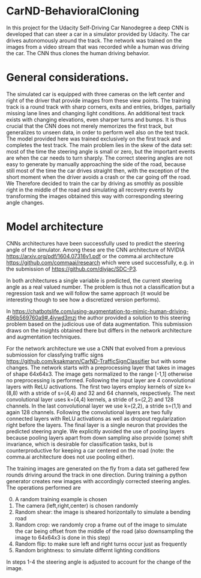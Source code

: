 # CarND-BehavioralCloning
In this project for the Udacity Self-Driving Car Nanodegree a deep CNN  is developed that can steer a car in a simulator provided by Udacity. The car drives autonomously around the track. The network was trained on the images from a video stream that was recorded while a human was driving the car. The CNN thus clones the human driving behavior.

# General considerations.
The simulated car is equipped with three cameras on the left center and right of the driver that provide images from these view points. The training track is a round track with  sharp corners, exits and entries, bridges, partially missing lane lines 
and changing light conditions. An additional test track exists with changing elevations, even sharper turns and bumps. 
It is thus crucial that the CNN does not merely memorizes the first track, but generalizes to unseen data, in order to perform well also on the test track. The model provided here was trained exclusively on the first track and completes the test track.
The main problem lies in the skew of the data set: most of the time the steering angle is small or zero, but the important events are when the car needs to turn sharply. The correct steering angles are not easy to generate by manually approaching the side of the road, because still most of the time the car drives straight then, with the exception of the short moment when the driver avoids a crash or the car going off the road. We Therefore decided to train the car by driving as smothly as possible right in the middle of the road and simulating all recovery events by transforming the images obtained this way with corresponding steering angle changes.

# Model architecture
CNNs architectures have been successfully used to predict the steering angle of the simulator. 
Among these are the CNN architecture of NVIDIA https://arxiv.org/pdf/1604.07316v1.pdf or the comma.ai architecture 
https://github.com/commaai/research which were used successfully, e.g. in the submission of https://github.com/diyjac/SDC-P3.

In both architectures a single variable is predicted, the current steering angle as a real valued number. The problem is thus not a classification but a regression task and we will follow the same approach (it would be interesting though to see how a discretized version performs).

In https://chatbotslife.com/using-augmentation-to-mimic-human-driving-496b569760a9#.4iywd3mzj the author provided a solution 
to this steering problem based on the judicious use of data augmentation. This submission draws on the insights obtained there 
but differs in the network architecture and augmentation techniques. 

For the network architecture we use a CNN that evolved from a previous submiossion for classfying traffic signs https://github.com/ksakmann/CarND-TrafficSignClassifier but with some changes. 
The network starts with a preprocessing layer that takes in images of shape 64x64x3. The image gets normalized to the range [-1,1] otherwise no preprocessing is performed. Following the input layer are 4 convolutional layers with ReLU activations. The first two layers employ kernels of size k=(8,8) with a stride of s=(4,4) and 32 and 64 channels, respectively. The next convolutional layer uses k=(4,4) kernels, a stride of s=(2,2) and 128 channels. In the last convolutional layer we use k=(2,2), a stride s=(1,1) and again 128 channels. Following the convolutional layers are two fully connected layers  with ReLU activations as well as dropout regularization right before the layers. The final layer is a single neuron that provides the predicted steering angle. We explicitly avoided the use of pooling layers because pooling layers apart from down sampling also provide (some) shift invariance, which is desirable for classification tasks, but is counterproductive for keeping a car centered on the road (note: the comma.ai architecture does not use pooling either).

The training images are generated on the fly from a data set gathered few rounds driving around the track in one direction.
During training a python generator creates new images with accordingly corrected steering angles. The operations performed  are 

0. A random training example is chosen
1. The camera (left,right,center) is chosen randomly
2. Random shear: the image is sheared horizontally to simulate a bending road
3. Random crop: we randomly crop a frame out of the image to simulate the car being offset from the middle of the road (also downsampling the image to 64x64x3 is done in this step)
4. Random flip: to make sure left and right turns occur just as frequently 
5. Random brightness: to simulate differnt lighting conditions

In steps 1-4 the steering angle is adjusted to account for the change of the image.
